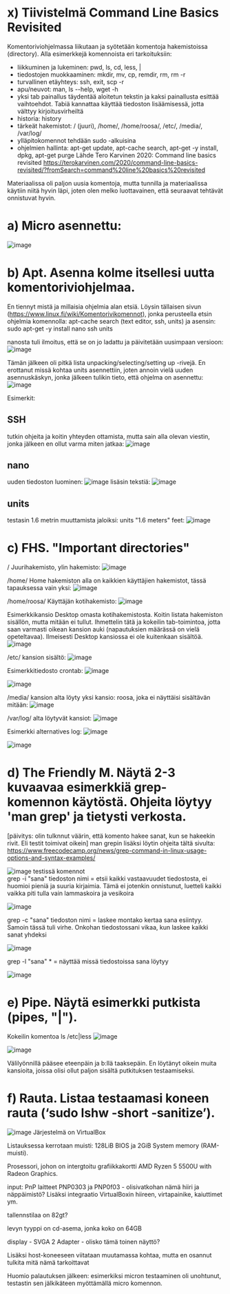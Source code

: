 # x) Tiivistelmä Command Line Basics Revisited
Komentoriviohjelmassa liikutaan ja syötetään komentoja hakemistoissa (directory). Alla esimerkkejä komennoista eri tarkoituksiin:
- liikkuminen ja lukeminen: pwd, ls, cd, less, |
- tiedostojen muokkaaminen: mkdir, mv, cp, remdir, rm, rm -r
- turvallinen etäyhteys: ssh, exit, scp -r
- apu/neuvot: man, ls --help, wget -h
- yksi tab painallus täydentää aloitetun tekstin ja kaksi painallusta esittää vaihtoehdot. Tabiä kannattaa käyttää tiedoston lisäämisessä, jotta välttyy kirjoitusvirheiltä
- historia: history
- tärkeät hakemistot: / (juuri), /home/, /home/roosa/, /etc/, /media/, /var/log/
- ylläpitokomennot tehdään sudo -alkuisina
- ohjelmien hallinta: apt-get update, apt-cache search, apt-get -y install, dpkg, apt-get purge
Lähde Tero Karvinen 2020: Command line basics revisited https://terokarvinen.com/2020/command-line-basics-revisited/?fromSearch=command%20line%20basics%20revisited 

Materiaalissa oli paljon uusia komentoja, mutta tunnilla ja materiaalissa käytiin niitä hyvin läpi, joten olen melko luottavainen, että seuraavat tehtävät onnistuvat hyvin.

# a) Micro asennettu:
![image](https://github.com/user-attachments/assets/282bd7b8-7817-46b8-9269-4234cff8439b)


# b) Apt. Asenna kolme itsellesi uutta komentoriviohjelmaa. 
En tiennyt mistä ja millaisia ohjelmia alan etsiä. Löysin tällaisen sivun (https://www.linux.fi/wiki/Komentorivikomennot), jonka perusteella etsin ohjelmia komennolla: apt-cache search (text editor, ssh, units) ja asensin: sudo apt-get -y install nano ssh units

nanosta tuli ilmoitus, että se on jo ladattu ja päivitetään uusimpaan versioon:
![image](https://github.com/user-attachments/assets/c06fc5f2-df36-441b-a911-7e6893beed5b)

Tämän jälkeen oli pitkä lista unpacking/selecting/setting up -rivejä. En erottanut missä kohtaa units asennettiin, joten annoin vielä uuden asennuskäskyn, jonka jälkeen tulikin tieto, että ohjelma on asennettu:
![image](https://github.com/user-attachments/assets/4af31a05-3b04-4d7a-8e3c-d3f10fb0b28c)

Esimerkit:
## SSH 
tutkin ohjeita ja koitin yhteyden ottamista, mutta sain alla olevan viestin, jonka jälkeen en ollut varma miten jatkaa: 
![image](https://github.com/user-attachments/assets/60e3bb35-0d58-451d-aa7b-4afe8a3f2ccc)

## nano
uuden tiedoston luominen:
![image](https://github.com/user-attachments/assets/5b1dc8d6-e0d7-4b0c-91e6-f6bb5567409e)
lisäsin tekstiä:
![image](https://github.com/user-attachments/assets/79281a96-8965-487f-a087-8cf4bc73aab4)

## units 
testasin 1.6 metrin muuttamista jaloiksi: units "1.6 meters" feet:
![image](https://github.com/user-attachments/assets/e65db1b8-6762-4722-ac4d-3b06c0418401)


# c) FHS. "Important directories"
/	Juurihakemisto, ylin hakemisto: 
![image](https://github.com/user-attachments/assets/1cef84e0-d39e-4b53-8b1d-89fd6dc5fec5)

/home/	Home hakemiston alla on kaikkien käyttäjien hakemistot, tässä tapauksessa vain yksi: 
 ![image](https://github.com/user-attachments/assets/ac2ca093-47db-4d4e-b098-0ebf6b6a065e)

/home/roosa/	Käyttäjän kotihakemisto:
![image](https://github.com/user-attachments/assets/745e83ac-f89b-4228-98c6-9086a41b652a)

Esimerkkikansio Desktop omasta kotihakemistosta. Koitin listata hakemiston sisällön, mutta mitään ei tullut. Ihmettelin tätä ja kokeilin tab-toimintoa, jotta saan varmasti oikean kansion auki (napautuksien määrässä on vielä opeteltavaa). Ilmeisesti Desktop kansiossa ei ole kuitenkaan sisältöä.
![image](https://github.com/user-attachments/assets/da6c2a49-bb3e-45f5-b56b-e0a785cbf832)

/etc/	kansion sisältö:
![image](https://github.com/user-attachments/assets/73a27c40-8309-43a7-b167-7483bc45f45a)

Esimerkkitiedosto crontab:
![image](https://github.com/user-attachments/assets/023cce46-d3fc-463d-8b73-cf5901501a9e)

![image](https://github.com/user-attachments/assets/bd492788-6732-4264-85f9-893dc8c3eea7)

/media/ kansion alta löyty yksi kansio: roosa, joka ei näyttäisi sisältävän mitään:
![image](https://github.com/user-attachments/assets/930ad37b-b7e4-4be5-9b7b-fcb2142269bf)

/var/log/	alta löytyvät kansiot:
![image](https://github.com/user-attachments/assets/49ec37a2-0335-425d-a9bb-5f0164a81c91)

Esimerkki alternatives log:
![image](https://github.com/user-attachments/assets/f025c34e-ca3d-426e-923b-678d3093530c)

![image](https://github.com/user-attachments/assets/fcdae216-1ef9-43f6-9173-01ed544a0f5d)


# d) The Friendly M. Näytä 2-3 kuvaavaa esimerkkiä grep-komennon käytöstä. Ohjeita löytyy 'man grep' ja tietysti verkosta.

[päivitys: olin tulknnut väärin, että komento hakee sanat, kun se hakeekin rivit. Eli testit toimivat oikein]
man grepin lisäksi löytin ohjeita tältä sivulta: https://www.freecodecamp.org/news/grep-command-in-linux-usage-options-and-syntax-examples/

![image](https://github.com/user-attachments/assets/3ccac8f0-4ee6-4696-8b86-d63e9fd705f1)
testissä komennot   
grep -i "sana" tiedoston nimi = etsii kaikki vastaavuudet tiedostosta, ei huomioi pieniä ja suuria kirjaimia. Tämä ei jotenkin onnistunut, luetteli kaikki vaikka piti tulla vain lammaskoira ja vesikoira

![image](https://github.com/user-attachments/assets/8f8d9c84-daa8-47fa-af44-9dfc5ad211be)

grep -c "sana" tiedoston nimi = laskee montako kertaa sana esiintyy. Samoin tässä tuli virhe. Onkohan tiedostossani vikaa, kun laskee kaikki sanat yhdeksi

![image](https://github.com/user-attachments/assets/9657c194-8d6b-4f9b-b62f-fdd71e2b662d)

grep -l "sana" * = näyttää missä tiedostoissa sana löytyy

![image](https://github.com/user-attachments/assets/f33c215a-dcc1-44d1-8952-83c907c8a5cc)



# e) Pipe. Näytä esimerkki putkista (pipes, "|").
Kokeilin komentoa ls /etc|less
![image](https://github.com/user-attachments/assets/6bf45d68-87f1-4a70-9e96-c478fb0f2caf)

![image](https://github.com/user-attachments/assets/de067952-e8e6-4b32-8030-01f7561e1dc9)

Välilyönnillä pääsee eteenpäin ja b:llä taaksepäin. En löytänyt oikein muita kansioita, joissa olisi ollut paljon sisältä putkituksen testaamiseksi.

# f) Rauta. Listaa testaamasi koneen rauta (‘sudo lshw -short -sanitize’). 
![image](https://github.com/user-attachments/assets/ee1f68cf-1a89-4f86-92db-b5b136209bce)
Järjestelmä on VirtualBox

Listauksessa kerrotaan muisti: 128LiB BIOS ja 2GiB System memory (RAM-muisti).

Prosessori, johon on intergtoitu grafiikkakortti AMD Ryzen 5 5500U with Radeon Graphics. 

input: PnP laitteet PNP0303 ja PNP0f03 - olisivatkohan nämä hiiri ja näppäimistö? Lisäksi integraatio VirtualBoxin hiireen, virtapainike, kaiuttimet ym.

tallennstilaa on 82gt?

levyn tyyppi on cd-asema, jonka koko on 64GB 

display - SVGA 2 Adapter - olisko tämä toinen näyttö?

Lisäksi host-koneeseen viitataan muutamassa kohtaa, mutta en osannut tulkita mitä nämä tarkoittavat

Huomio palautuksen jälkeen: esimerkiksi micron testaaminen oli unohtunut, testastin sen jälkikäteen myöttämällä micro komennon. 



